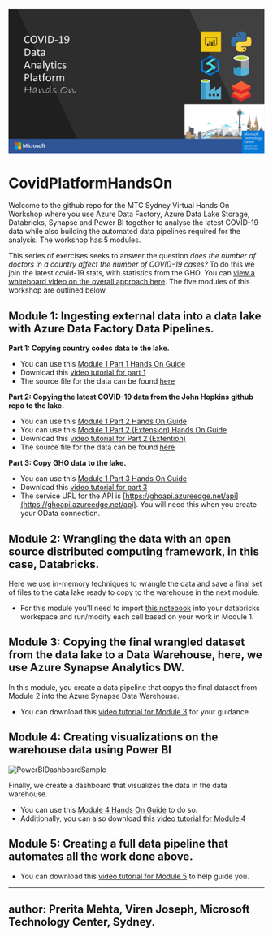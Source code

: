 ![DataPlatformHandsOn](/media/2020-04-14%2017_18_05-MTC%20Sydney%20Data%20and%20AI%20Virtual%20Offerings%20Header.pptx%20-%20PowerPoint.png)
# CovidPlatformHandsOn
Welcome to the github repo for the MTC Sydney Virtual Hands On Workshop where you use Azure Data Factory, Azure Data Lake Storage, Databricks, Synapse and Power BI together to analyse the latest COVID-19 data while also building the automated data pipelines required for the analysis. The workshop has 5 modules. 

This series of exercises seeks to answer the question *does the number of doctors in a country affect the number of COVID-19 cases?* To do this we join the latest covid-19 stats, with statistics from the GHO. You can [view a whiteboard video on the overall approach here](https://1drv.ms/v/s!AvknNlaPoEMyj1TfpPZqIk7Jpaf1?e=FwoUcf). The five modules of this workshop are outlined below. 


## Module 1: Ingesting external data into a data lake with Azure Data Factory Data Pipelines.

**Part 1: Copying country codes data to the lake.**

<!-- * You can use this [Module 1 Part 1 Hands On Guide](https://github.com/aslibass/CovidPlatformHandsOn/blob/master/DataPlatformModulePart1.md)
*  Additionally, you can also download this [video tutorial for part 1](https://1drv.ms/u/s!AvknNlaPoEMyj1al-3retQaZKz3K?e=U0uwIo) 
-->
* You can use this [Module 1 Part 1 Hands On Guide](https://github.com/aslibass/CovidPlatformHandsOn/blob/master/DataPlatformModule1Part1.md)
* Download this [video tutorial for part 1](https://1drv.ms/u/s!AvknNlaPoEMyj1al-3retQaZKz3K?e=U0uwIo) 
* The source file for the data can be found [here](https://github.com/CSSEGISandData/COVID-19/tree/master/csse_covid_19_data)

**Part 2: Copying the latest COVID-19 data from the John Hopkins github repo to the lake.**

<!--* You can use this [Module 1 Part 2 Hands On Guide](https://github.com/aslibass/CovidPlatformHandsOn/blob/master/DataPlatformModulePart2.md)
* Additionally, you can also download this [video tutorial for part 2](https://1drv.ms/v/s!AvknNlaPoEMyj1E_bDj7oXuHWNGP?e=EaIMP9)
-->
* You can use this [Module 1 Part 2 Hands On Guide](https://github.com/aslibass/CovidPlatformHandsOn/blob/master/DataPlatformModule1Part2Easy.md)
* You can use this [Module 1 Part 2 (Extension) Hands On Guide](https://github.com/aslibass/CovidPlatformHandsOn/blob/master/DataPlatformModule1Part2.md)
* Download this [video tutorial for Part 2 (Extention)](https://1drv.ms/v/s!AvknNlaPoEMyj1E_bDj7oXuHWNGP?e=EaIMP9)
* The source file for the data can be found [here](https://github.com/CSSEGISandData/COVID-19/tree/master/csse_covid_19_data/csse_covid_19_daily_reports)

**Part 3: Copy GHO data to the lake.**

<!-- * You can use this [Module 1 Part 3 Hands On Guide](https://github.com/aslibass/CovidPlatformHandsOn/blob/master/DataPlatformModulePart3.md)
* Additionally, you can also download this [video tutorial for part 3](https://1drv.ms/v/s!AvknNlaPoEMyj1BmBjpfFvCnFME_?e=F1ap7a)
-->
* You can use this [Module 1 Part 3 Hands On Guide](https://github.com/aslibass/CovidPlatformHandsOn/blob/master/DataPlatformModulePart3.md)    
* Download this [video tutorial for part 3](https://1drv.ms/v/s!AvknNlaPoEMyj1BmBjpfFvCnFME_?e=F1ap7a)
* The service URL for the API is [https://ghoapi.azureedge.net/api](https://ghoapi.azureedge.net/api). You will need this when you create your OData connection.

## Module 2: Wrangling the data with an open source distributed computing framework, in this case, Databricks.

Here we use in-memory techniques to wrangle the data and save a final set of files to the data lake ready to copy to the warehouse in the next module. 

* For this module you'll need to import [this notebook](https://github.com/aslibass/CovidPlatformHandsOn/blob/master/notebooks/Covid19HackPipeDbNbMain.ipynb) into your databricks workspace and run/modify each cell based on your work in Module 1. 

## Module 3: Copying the final wrangled dataset from the data lake to a Data Warehouse, here, we use Azure Synapse Analytics DW. 

In this module, you create a data pipeline that copys the final dataset from Module 2 into the Azure Synapse Data Warehouse.

* You can download this [video tutorial for Module 3](https://1drv.ms/v/s!AvknNlaPoEMyj1L8nyzEdag_ggu_?e=mfZDfh) for your guidance.

## Module 4: Creating visualizations on the warehouse data using Power BI

![PowerBIDashboardSample](/media/2020-04-23%2013_55_15-CovidHandsOnWorkshop%20-%20Power%20BI%20and%204%20more%20pages%20-%20Work%20-%20Microsoft%E2%80%8B%20Edge.png)

Finally, we create a dashboard that visualizes the data in the data warehouse.

* You can use this [Module 4 Hands On Guide](https://github.com/aslibass/CovidPlatformHandsOn/blob/master/DataPlatformsModule3.md) to do so.
* Additionally, you can also download this [video tutorial for Module 4](https://1drv.ms/v/s!At9MwgSee_b7akmQFrsG2glqEpA?e=cLZzKi)

## Module 5: Creating a full data pipeline that automates all the work done above.

* You can download this [video tutorial for Module 5](https://1drv.ms/u/s!AvknNlaPoEMyj1U9-_2FoDysTLTj?e=7MsuQG) to help guide you.

---
author: Prerita Mehta, Viren Joseph, Microsoft Technology Center, Sydney.
---
